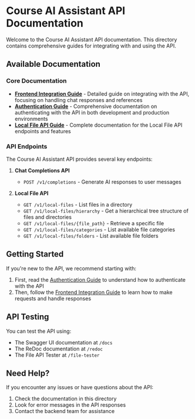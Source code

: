# Course AI Assistant API Documentation

Welcome to the Course AI Assistant API documentation. This directory contains comprehensive guides for integrating with and using the API.

## Available Documentation

### Core Documentation

- [**Frontend Integration Guide**](frontend_integration.md) - Detailed guide on integrating with the API, focusing on handling chat responses and references
- [**Authentication Guide**](authentication.md) - Comprehensive documentation on authenticating with the API in both development and production environments
- [**Local File API Guide**](local_file_api.md) - Complete documentation for the Local File API endpoints and features

### API Endpoints

The Course AI Assistant API provides several key endpoints:

1. **Chat Completions API**
   - `POST /v1/completions` - Generate AI responses to user messages

2. **Local File API**
   - `GET /v1/local-files` - List files in a directory
   - `GET /v1/local-files/hierarchy` - Get a hierarchical tree structure of files and directories
   - `GET /v1/local-files/{file_path}` - Retrieve a specific file
   - `GET /v1/local-files/categories` - List available file categories
   - `GET /v1/local-files/folders` - List available file folders

## Getting Started

If you're new to the API, we recommend starting with:

1. First, read the [Authentication Guide](authentication.md) to understand how to authenticate with the API
2. Then, follow the [Frontend Integration Guide](frontend_integration.md) to learn how to make requests and handle responses

## API Testing

You can test the API using:

- The Swagger UI documentation at `/docs`
- The ReDoc documentation at `/redoc`
- The File API Tester at `/file-tester`

## Need Help?

If you encounter any issues or have questions about the API:

1. Check the documentation in this directory
2. Look for error messages in the API responses
3. Contact the backend team for assistance
